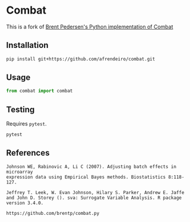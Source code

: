 Combat
==========
This is a fork of [Brent Pedersen's Python implementation of Combat](https://github.com/brentp/combat.py)

## Installation
```bash
pip install git+https://github.com/afrendeiro/combat.git
```

## Usage
```python
from combat import combat
```

## Testing
Requires `pytest`.
```python
pytest
```

## References

    Johnson WE, Rabinovic A, Li C (2007). Adjusting batch effects in microarray
    expression data using Empirical Bayes methods. Biostatistics 8:118-127.  

    Jeffrey T. Leek, W. Evan Johnson, Hilary S. Parker, Andrew E. Jaffe
    and John D. Storey (). sva: Surrogate Variable Analysis. R package
    version 3.4.0.

    https://github.com/brentp/combat.py
